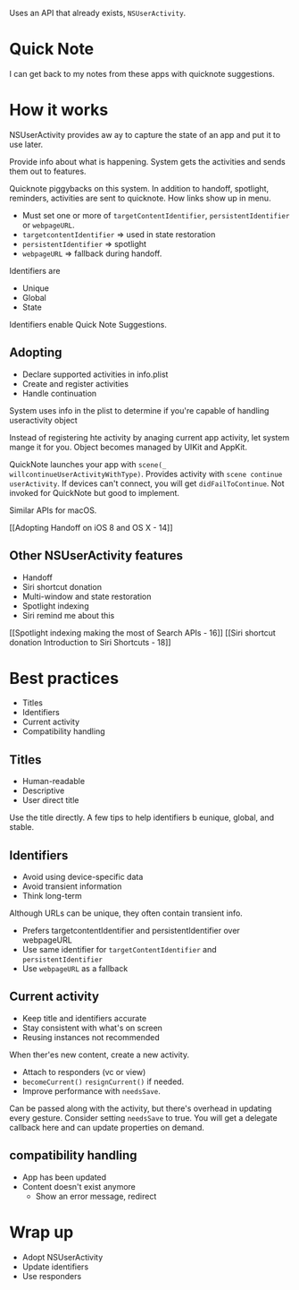 Uses an API that already exists, `NSUserActivity`.

# Quick Note
I can get back to my notes from these apps with quicknote suggestions.  
# How it works
NSUserActivity provides aw ay to capture the state of an app and put it to use later.  

Provide info about what is happening.  System gets the activities and sends them out to features.  

Quicknote piggybacks on this system.  In addition to handoff, spotlight, reminders, activities are sent to quicknote.  How links show up in menu.

* Must set one or more of `targetContentIdentifier`, `persistentIdentifier` or `webpageURL`.
* `targetcontentIdentifier` => used in state restoration
* `persistentIdentifier` => spotlight
* `webpageURL` => fallback during handoff.

Identifiers are
* Unique
* Global
* State

Identifiers enable Quick Note Suggestions.  

## Adopting
* Declare supported activities in info.plist
* Create and register activities
* Handle continuation

System uses info in the plist to determine if you're capable of handling useractivity object

Instead of registering hte activity by anaging current app activity, let system mange it for you.  Object becomes managed by UIKit and AppKit.

QuickNote launches your app with `scene(_ willcontinueUserActivityWithType)`.   Provides activity with `scene continue userActivity`.  If devices can't connect, you will get `didFailToContinue`.  Not invoked for QuickNote but good to implement.

Similar APIs for macOS.  

[[Adopting Handoff on iOS 8 and OS X - 14]]

## Other NSUserActivity features
* Handoff
* Siri shortcut donation
* Multi-window and state restoration
* Spotlight indexing
* Siri remind me about this

[[Spotlight indexing making the most of Search APIs - 16]]
[[Siri shortcut donation Introduction to Siri Shortcuts - 18]]



# Best practices
* Titles
* Identifiers
* Current activity
* Compatibility handling

## Titles
* Human-readable
* Descriptive
* User direct title

Use the title directly.
A few tips to help identifiers b eunique, global, and stable.

## Identifiers
* Avoid using device-specific data
* Avoid transient information
* Think long-term

Although URLs can be unique, they often contain transient info.

* Prefers targetcontentIdentifier and persistentIdentifier over webpageURL
* Use same identifier for `targetContentIdentifier` and `persistentIdentifier`
* Use `webpageURL` as a fallback

## Current activity
* Keep title and identifiers accurate
* Stay consistent with what's on screen
* Reusing instances not recommended

 When ther'es new content, create a new activity.
 
 * Attach to responders (vc or view)
 * `becomeCurrent()` `resignCurrent()` if needed.
 * Improve performance with `needsSave`.

Can be passed along with the activity, but there's overhead in updating every gesture.  Consider setting `needsSave` to true.  You will get a delegate callback here and can update properties on demand.  

## compatibility handling
* App has been updated
* Content doesn't exist anymore
	* Show an error message, redirect

# Wrap up
* Adopt NSUserActivity
* Update identifiers
* Use responders

